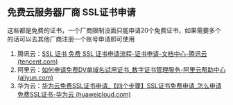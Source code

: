 ## 免费云服务器厂商 SSL证书申请



这些都是免费的证书，一个厂商限制没面只能申请20个免费证书，如果需要多个的话可以去其他厂商注册一个账号申请即可使用



1. 腾讯云：[SSL 证书 免费 SSL 证书申请流程-证书申请-文档中心-腾讯云 (tencent.com)](https://cloud.tencent.com/document/product/400/6814)
2. 阿里云：[如何申请免费DV单域名试用证书_数字证书管理服务-阿里云帮助中心 (aliyun.com)](https://help.aliyun.com/zh/ssl-certificate/user-guide/apply-for-a-single-domain-dv-certificate-for-free-trial)
3. 华为云：[华为云免费SSL证书申请_﻿﻿【四个步骤】SSL证书免费申请_怎么申请免费SSL证书-华为云 (huaweicloud.com)](https://www.huaweicloud.com/special/free-ssl.html)